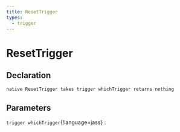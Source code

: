 ```yaml
---
title: ResetTrigger
types:
  - trigger
---
```


# ResetTrigger

## Declaration

```jass
native ResetTrigger takes trigger whichTrigger returns nothing
```

## Parameters
`trigger whichTrigger`{!language=jass}
: 
